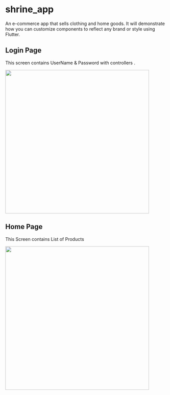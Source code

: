 # shrine_app

An e-commerce app that sells clothing and home goods. It will demonstrate how you can customize components to reflect any brand or style using Flutter.

## Login Page
This screen contains UserName & Password with controllers .

<img src="https://github.com/rajtechi/shrine_app/blob/master/snapshots/Screenshot_1665365328.png" height=450 />


## Home Page
This Screen contains List of Products

<img src="https://lh3.googleusercontent.com/drive-viewer/AJc5JmTtYPmKCfLLTUicHRHnjNl8TeyjPjlqr2U-gTNvB1YyTDwg2ttlOle8bNhUfUWthVlG9xz-ihc=w1920-h961" height=450/>

